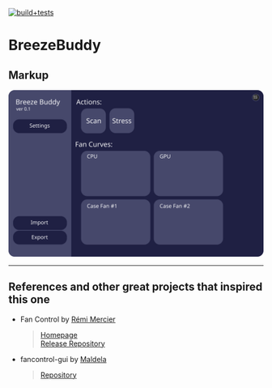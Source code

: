 [![build+tests](https://github.com/foelkdavid/breezebuddy/actions/workflows/build_and_test.yml/badge.svg)](https://github.com/foelkdavid/breezebuddy/actions/workflows/build_and_test.yml)
# BreezeBuddy

## Markup
![markup](design/markup.svg)

---

## References and other great projects that inspired this one
- Fan Control by [Rémi Mercier](https://github.com/Rem0o)
  > [Homepage](https://getfancontrol.com/) <br/>
  > [Release Repository](https://github.com/Rem0o/FanControl.Releases)

- fancontrol-gui by [Maldela](https://github.com/Maldela)
  > [Repository](https://github.com/Maldela/fancontrol-gui)
